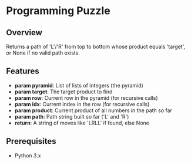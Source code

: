 # Programming Puzzle

## Overview
Returns a path of 'L'/'R' from top to bottom whose product equals 'target', or None if no valid path exists.

## Features
- **param pyramid**: List of lists of integers (the pyramid)
- **param target**:  The target product to find
- **param row**:     Current row in the pyramid (for recursive calls)
- **param idx**:     Current index in the row (for recursive calls)
- **param product**: Current product of all numbers in the path so far
- **param path**:    Path string built so far ('L' and 'R')
- **return**:        A string of moves like 'LRLL' if found, else None

## Prerequisites
- Python 3.x
